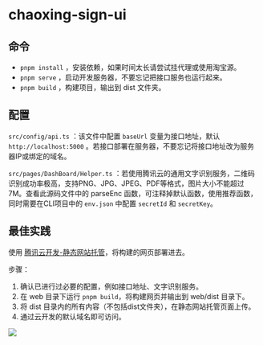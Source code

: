 # chaoxing-sign-ui

## 命令

- `pnpm install` ，安装依赖，如果时间太长请尝试挂代理或使用淘宝源。
- `pnpm serve` ，启动开发服务器，不要忘记把接口服务也运行起来。
- `pnpm build` ，构建项目，输出到 dist 文件夹。

## 配置

`src/config/api.ts` ：该文件中配置 `baseUrl` 变量为接口地址，默认 `http://localhost:5000` 。若接口部署在服务器，不要忘记将接口地址改为服务器IP或绑定的域名。

`src/pages/DashBoard/Helper.ts` ：若使用腾讯云的通用文字识别服务，二维码识别成功率极高，支持PNG、JPG、JPEG、PDF等格式，图片大小不能超过7M。查看此源码文件中的 parseEnc 函数，可注释掉默认函数，使用推荐函数，同时需要在CLI项目中的 `env.json` 中配置 `secretId` 和 `secretKey`。

## 最佳实践

使用 [腾讯云开发-静态网站托管](https://console.cloud.tencent.com/tcb/hosting)，将构建的网页部署进去。

步骤：
1. 确认已进行过必要的配置，例如接口地址、文字识别服务。
2. 在 web 目录下运行 `pnpm build`，将构建网页并输出到 web/dist 目录下。
3. 将 dist 目录内的所有内容（不包括dist文件夹），在静态网站托管页面上传。
4. 通过云开发的默认域名即可访问。

![](https://cxorz.blob.core.windows.net/static-files/tcb-hosting.png)
